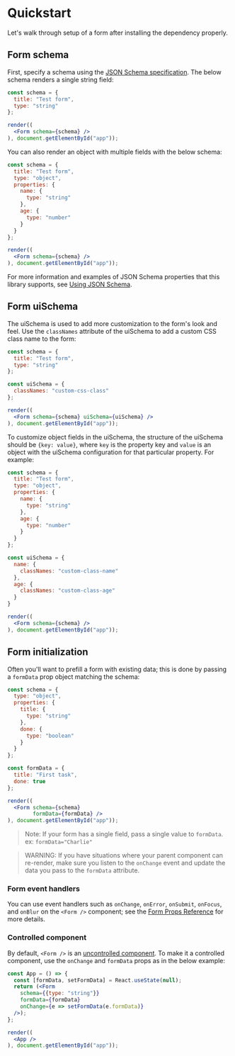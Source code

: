 # Quickstart

Let's walk through setup of a form after installing the dependency properly.

## Form schema

First, specify a schema using the [JSON Schema specification](https://json-schema.org/). The below schema renders a single string field:

```jsx
const schema = {
  title: "Test form",
  type: "string"
};

render((
  <Form schema={schema} />
), document.getElementById("app"));
```

You can also render an object with multiple fields with the below schema:

```jsx
const schema = {
  title: "Test form",
  type: "object",
  properties: {
    name: {
      type: "string"
    },
    age: {
      type: "number"
    }
  }
};

render((
  <Form schema={schema} />
), document.getElementById("app"));
```

For more information and examples of JSON Schema properties that this library supports, see [Using JSON Schema](usage/schema.md).

## Form uiSchema

The uiSchema is used to add more customization to the form's look and feel. Use the `classNames`
attribute of the uiSchema to add a custom CSS class name to the form:


```jsx
const schema = {
  title: "Test form",
  type: "string"
};

const uiSchema = {
  classNames: "custom-css-class"
};

render((
  <Form schema={schema} uiSchema={uiSchema} />
), document.getElementById("app"));
```

To customize object fields in the uiSchema, the structure of the
uiSchema should be `{key: value}`, where `key` is the property key and `value` is an 
object with the uiSchema configuration for that particular property. For example:

```jsx
const schema = {
  title: "Test form",
  type: "object",
  properties: {
    name: {
      type: "string"
    },
    age: {
      type: "number"
    }
  }
};

const uiSchema = {
  name: {
    classNames: "custom-class-name"
  },
  age: {
    classNames: "custom-class-age"
  }
}

render((
  <Form schema={schema} />
), document.getElementById("app"));
```

## Form initialization

Often you'll want to prefill a form with existing data; this is done by passing a `formData` prop object matching the schema:

```jsx
const schema = {
  type: "object",
  properties: {
    title: {
      type: "string"
    },
    done: {
      type: "boolean"
    }
  }
};

const formData = {
  title: "First task",
  done: true
};

render((
  <Form schema={schema}
        formData={formData} />
), document.getElementById("app"));
```

> Note: If your form has a single field, pass a single value to `formData`. ex: `formData="Charlie"`

> WARNING: If you have situations where your parent component can re-render, make sure you listen to the `onChange` event and update the data you pass to the `formData` attribute.

### Form event handlers

You can use event handlers such as `onChange`, `onError`, `onSubmit`, `onFocus`, and `onBlur` on the `<Form />` component; see the [Form Props Reference](api-reference-props.md) for more details.

### Controlled component

By default, `<Form />` is an [uncontrolled component](https://reactjs.org/docs/uncontrolled-components.html). To make it a controlled component, use the
`onChange` and `formData` props as in the below example:

```jsx
const App = () => {
  const [formData, setFormData] = React.useState(null);
  return (<Form
    schema={{type: "string"}}
    formData={formData}
    onChange={e => setFormData(e.formData)}
  />);
};

render((
  <App />
), document.getElementById("app"));
```